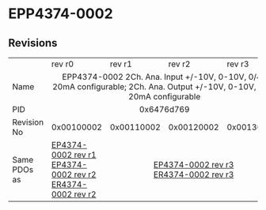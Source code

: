 # EPP4374-0002

## Revisions
<table>
<tr>
<td></td>
<td>rev r0</td>
<td>rev r1</td>
<td>rev r2</td>
<td>rev r3</td>
</tr>
<tr>
<td>Name</td>
<td colspan=4 align="center">EPP4374-0002 2Ch. Ana. Input +/-10V, 0-10V, 0/4-20mA configurable; 2Ch. Ana. Output +/-10V, 0-10V, 0/4-20mA configurable</td>
</tr>
<tr>
<td>PID</td>
<td colspan=4 align="center">0x6476d769</td>
</tr>
<tr>
<td>Revision No</td>
<td>0x00100002</td>
<td>0x00110002</td>
<td>0x00120002</td>
<td>0x00130002</td>
</tr>
<tr>
<td>Same PDOs as</td>
<td><a href="EP4374-0002.md">EP4374-0002 rev r1</a><br/><a href="EP4374-0002.md">EP4374-0002 rev r2</a><br/><a href="ER4374-0002.md">ER4374-0002 rev r2</a></td>
<td colspan=3 align="center"><a href="EP4374-0002.md">EP4374-0002 rev r3</a><br/><a href="ER4374-0002.md">ER4374-0002 rev r3</a></td>
</tr>
</table>
